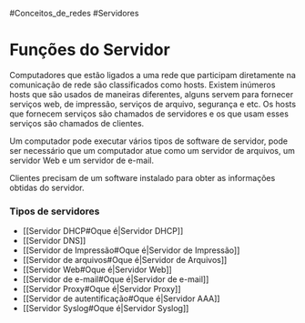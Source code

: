 #Conceitos_de_redes 
#Servidores
# Funções do Servidor

Computadores que estão ligados a uma rede que participam diretamente na comunicação de rede são classificados como hosts. Existem inúmeros hosts que são usados de maneiras diferentes, alguns servem para fornecer serviços web, de impressão, serviços de arquivo, segurança e etc. Os hosts que fornecem serviços são chamados de servidores e os que usam esses serviços são chamados de clientes.

Um computador pode executar vários tipos de software de servidor, pode ser necessário que um computador atue como um servidor de arquivos, um servidor Web e um servidor de e-mail.

Clientes precisam de um software instalado para obter as informações obtidas do servidor.

### Tipos de servidores
- [[Servidor DHCP#Oque é|Servidor DHCP]]
- [[Servidor DNS]]
- [[Servidor de Impressão#Oque é|Servidor de Impressão]]
- [[Servidor de arquivos#Oque é|Servidor de Arquivos]]
- [[Servidor Web#Oque é|Servidor Web]]
- [[Servidor de e-mail#Oque é|Servidor de e-mail]]
- [[Servidor Proxy#Oque é|Servidor Proxy]]
- [[Servidor de autentificação#Oque é|Servidor AAA]]
- [[Servidor Syslog#Oque é|Servidor Syslog]]
  
